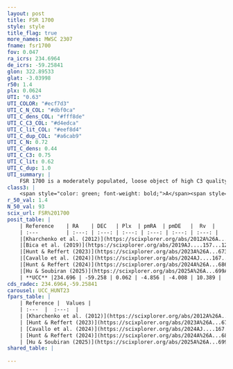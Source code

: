 ```yaml
---
layout: post
title: FSR 1700
style: style
title_flag: true
more_names: MWSC 2307
fname: fsr1700
fov: 0.047
ra_icrs: 234.6964
de_icrs: -59.25841
glon: 322.89533
glat: -3.03998
r50: 1.4
plx: 0.0624
UTI: "0.63"
UTI_COLOR: "#ecf7d3"
UTI_C_N_COL: "#dbf0ca"
UTI_C_dens_COL: "#fff8de"
UTI_C_C3_COL: "#d4edca"
UTI_C_lit_COL: "#eef8d4"
UTI_C_dup_COL: "#a6cab9"
UTI_C_N: 0.72
UTI_C_dens: 0.44
UTI_C_C3: 0.75
UTI_C_lit: 0.62
UTI_C_dup: 1.0
UTI_summary: |
    FSR 1700 is a moderately populated, loose object of high C3 quality. It is moderately studied in the literature.
class3: |
    <span style="color: green; font-weight: bold;">A</span><span style="color: #FFC300; font-weight: bold;">B</span>
r_50_val: 1.4
N_50_val: 93
scix_url: FSR%201700
posit_table: |
    | Reference    | RA    | DEC   | Plx  | pmRA  | pmDE   |  Rv  |
    | :---         | :---: | :---: | :---: | :---: | :---: | :---: |
    |[Kharchenko et al. (2012)](https://scixplorer.org/abs/2012A%26A...543A.156K) | 234.705 | -59.253 | -- | -3.26 | -0.43 | -- |
    |[Bica et al. (2019)](https://scixplorer.org/abs/2019AJ....157...12B) | 234.723 | -59.253 | -- | -- | -- | -- |
    |[Hunt & Reffert (2023)](https://scixplorer.org/abs/2023A%26A...673A.114H) | 234.694 | -59.264 | 0.067 | -4.866 | -3.99 | 18.438 |
    |[Cavallo et al. (2024)](https://scixplorer.org/abs/2024AJ....167...12C) | 234.718 | -59.26 | 0.069 | -- | -- | -- |
    |[Hunt & Reffert (2024)](https://scixplorer.org/abs/2024A%26A...686A..42H) | 234.694 | -59.264 | 0.067 | -4.866 | -3.99 | 18.438 |
    |[Hu & Soubiran (2025)](https://scixplorer.org/abs/2025A%26A...699A.246H) | 234.718 | -59.26 | -- | -- | -- | -- |
    | **UCC** |234.696 | -59.258 | 0.062 | -4.856 | -4.008 | 10.389 | 
cds_radec: 234.6964,-59.25841
carousel: UCC_HUNT23
fpars_table: |
    | Reference |  Values |
    | :---  |  :---:  |
    | [Kharchenko et al. (2012)](https://scixplorer.org/abs/2012A%26A...543A.156K) | `e_bv=0.739, distance=2357, log_age=8.905` |
    | [Hunt & Reffert (2023)](https://scixplorer.org/abs/2023A%26A...673A.114H) | `AV50=4.473, diffAV50=1.746, MOD50=15.255, logAge50=9.107` |
    | [Cavallo et al. (2024)](https://scixplorer.org/abs/2024AJ....167...12C) | `AV50=2.71, dMod50=14.84, logAge50=9.88, [Fe/H]50=0.09` |
    | [Hunt & Reffert (2024)](https://scixplorer.org/abs/2024A%26A...686A..42H) | `MassJ=2961.42` |
    | [Hu & Soubiran (2025)](https://scixplorer.org/abs/2025A%26A...699A.246H) | `MA22=-0.39, MA23f=-0.09, MZ23=-0.1, MK24=0.04, MF24=-0.04` |
shared_table: |
    
---
```

